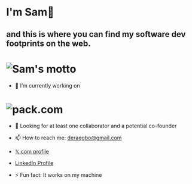 # I'm Sam👋
## and this is where you can find my software dev footprints on the web.

# ![Sam's motto](https://drive.google.com/thumbnail?id=1r73Y9kDN-jfEPdKNJ-4mOyN9cqLuZpWs)
- 🔭 I’m currently working on
# ![pack.com](https://drive.google.com/thumbnail?id=1O8f-bHOIdKoaQpsimfiZXS2MydJXYs8u)  
- 🤔 Looking for at least one collaborator and a potential co-founder

- 📫 How to reach me: deraegbo@gmail.com

- [𝕏.com profile](https://www.x.com/samordera)

- [LinkedIn Profile](https://linkedin.com/in/sam-egbo-6b202927a)

- ⚡ Fun fact: It works on my machine
